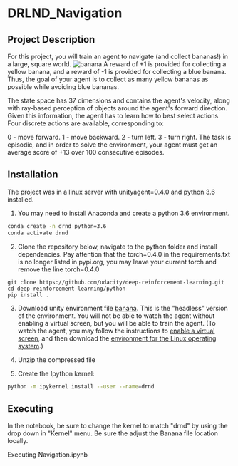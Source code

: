 # DRLND_Navigation
## Project Description
For this project, you will train an agent to navigate (and collect bananas!) in a large, square world.
![banana](banana.gif)
A reward of +1 is provided for collecting a yellow banana, and a reward of -1 is provided for collecting a blue banana. Thus, the goal of your agent is to collect as many yellow bananas as possible while avoiding blue bananas.

The state space has 37 dimensions and contains the agent's velocity, along with ray-based perception of objects around the agent's forward direction. Given this information, the agent has to learn how to best select actions. Four discrete actions are available, corresponding to:

0 - move forward.
1 - move backward.
2 - turn left.
3 - turn right.
The task is episodic, and in order to solve the environment, your agent must get an average score of +13 over 100 consecutive episodes.

## Installation
The project was in a linux server with unityagent=0.4.0 and python 3.6 installed.

1. You may need to install Anaconda and create a python 3.6 environment.
```bash
conda create -n drnd python=3.6
conda activate drnd
```
2. Clone the repository below, navigate to the python folder and install dependencies. Pay attention that the torch=0.4.0 in the requirements.txt is no longer listed in pypi.org, you may leave your current torch and remove the line torch=0.4.0
 ```
git clone https://github.com/udacity/deep-reinforcement-learning.git
cd deep-reinforcement-learning/python
pip install .
```
3. Download unity environment file  [banana](https://s3-us-west-1.amazonaws.com/udacity-drlnd/P1/Banana/Banana_Linux_NoVis.zip). This is the "headless" version of the environment. You will not be able to watch the agent without enabling a virtual screen, but you will be able to train the agent.
(To watch the agent, you may follow the instructions to [enable a virtual screen](https://github.com/Unity-Technologies/ml-agents/blob/master/docs/Training-on-Amazon-Web-Service.md), and then download the [environment for the Linux operating system](https://s3-us-west-1.amazonaws.com/udacity-drlnd/P1/Banana/Banana_Linux.zip).)

5. Unzip the compressed file
6. Create the Ipython kernel:
```bash
python -m ipykernel install --user --name=drnd
```

   
## Executing 
In the notebook, be sure to change the kernel to match "drnd" by using the drop down in "Kernel" menu. Be sure the adjust the Banana file location locally.

Executing Navigation.ipynb
  
